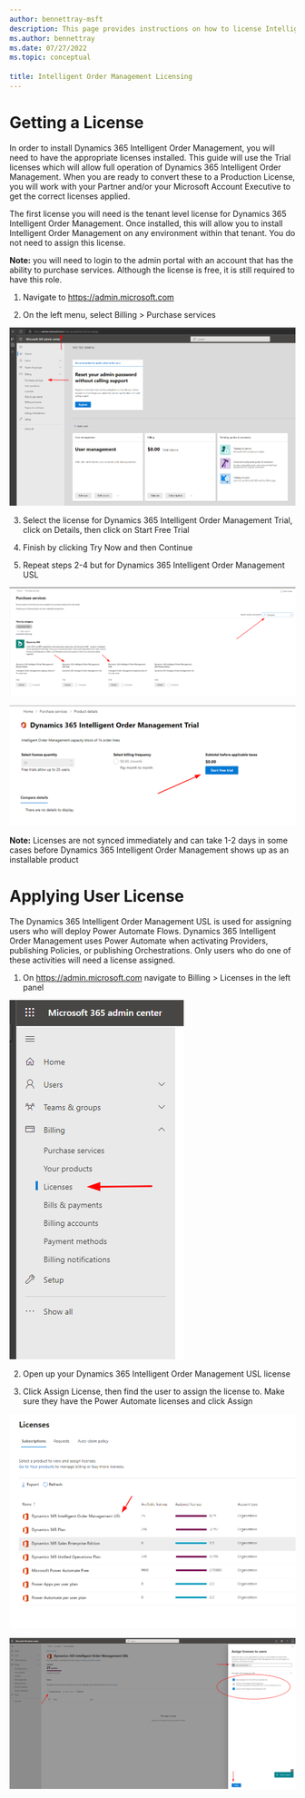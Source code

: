 ```yaml
---
author: bennettray-msft
description: This page provides instructions on how to license Intelligent Order Management
ms.author: bennettray
ms.date: 07/27/2022
ms.topic: conceptual

title: Intelligent Order Management Licensing
---
```

# Getting a License

In order to install Dynamics 365 Intelligent Order Management, you will
need to have the appropriate licenses installed. This guide will use the
Trial licenses which will allow full operation of Dynamics 365
Intelligent Order Management. When you are ready to convert these to a
Production License, you will work with your Partner and/or your
Microsoft Account Executive to get the correct licenses applied.

The first license you will need is the tenant level license for Dynamics
365 Intelligent Order Management. Once installed, this will allow you to
install Intelligent Order Management on any environment within that
tenant. You do not need to assign this license.

**Note:** you will need to login to the admin portal with an account
that has the ability to purchase services. Although the license is free,
it is still required to have this role.

1.  Navigate to <https://admin.microsoft.com>

2.  On the left menu, select Billing \> Purchase services

![Screenshot showing Billing, Purchase services navigation.](./media/licensing-iom1.png)

3.  Select the license for Dynamics 365 Intelligent Order Management
    Trial, click on Details, then click on Start Free Trial

4.  Finish by clicking Try Now and then Continue

5.  Repeat steps 2-4 but for Dynamics 365 Intelligent Order Management
    USL

![Screenshot showing both licenses](./media/licensing-iom2.png)

![Screenshot showing Start Free Trial button click.](./media/licensing-iom3.png)

**Note:** Licenses are not synced immediately and can take 1-2 days in
some cases before Dynamics 365 Intelligent Order Management shows up as
an installable product

# Applying User License

The Dynamics 365 Intelligent Order Management USL is used for assigning
users who will deploy Power Automate Flows. Dynamics 365 Intelligent
Order Management uses Power Automate when activating Providers,
publishing Policies, or publishing Orchestrations. Only users who do one
of these activities will need a license assigned.

1.  On <https://admin.microsoft.com> navigate to Billing \> Licenses in
    the left panel

![Screenshot showing navigation to Billing, Licenses](./media/licensing-iom4.png)

2.  Open up your Dynamics 365 Intelligent Order Management USL license

3.  Click Assign License, then find the user to assign the license to.
    Make sure they have the Power Automate licenses and click Assign

![Screenshot showing USL to select.](./media/licensing-iom5.png)

![Screenshot showing options for applying user license.](./media/licensing-iom6.png)
